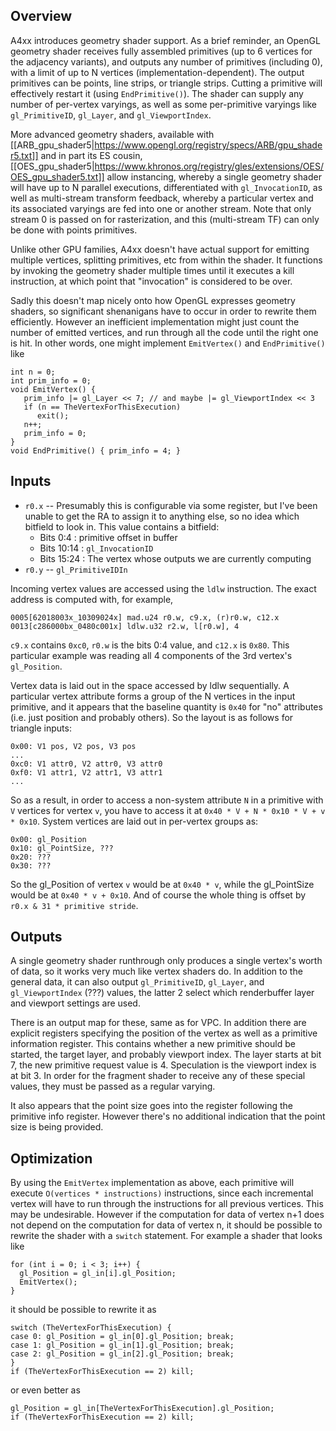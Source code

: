 Overview
--------

A4xx introduces geometry shader support. As a brief reminder, an OpenGL geometry shader receives fully assembled primitives (up to 6 vertices for the adjacency variants), and outputs any number of primitives (including 0), with a limit of up to N vertices (implementation-dependent). The output primitives can be points, line strips, or triangle strips. Cutting a primitive will effectively restart it (using `EndPrimitive()`). The shader can supply any number of per-vertex varyings, as well as some per-primitive varyings like `gl_PrimitiveID`, `gl_Layer`, and `gl_ViewportIndex`.

More advanced geometry shaders, available with [[ARB_gpu_shader5|https://www.opengl.org/registry/specs/ARB/gpu_shader5.txt]] and in part its ES cousin, [[OES_gpu_shader5|https://www.khronos.org/registry/gles/extensions/OES/OES_gpu_shader5.txt]] allow instancing, whereby a single geometry shader will have up to N parallel executions, differentiated with `gl_InvocationID`, as well as multi-stream transform feedback, whereby a particular vertex and its associated varyings are fed into one or another stream. Note that only stream 0 is passed on for rasterization, and this (multi-stream TF) can only be done with points primitives.

Unlike other GPU families, A4xx doesn't have actual support for emitting multiple vertices, splitting primitives, etc from within the shader. It functions by invoking the geometry shader multiple times until it executes a kill instruction, at which point that "invocation" is considered to be over.

Sadly this doesn't map nicely onto how OpenGL expresses geometry shaders, so significant shenanigans have to occur in order to rewrite them efficiently. However an inefficient implementation might just count the number of emitted vertices, and run through all the code until the right one is hit. In other words, one might implement `EmitVertex()` and `EndPrimitive()` like

    int n = 0;
    int prim_info = 0;
    void EmitVertex() {
       prim_info |= gl_Layer << 7; // and maybe |= gl_ViewportIndex << 3
       if (n == TheVertexForThisExecution)
          exit();
       n++;
       prim_info = 0;
    }
    void EndPrimitive() { prim_info = 4; }

Inputs
------
* `r0.x` -- Presumably this is configurable via some register, but I've been unable to get the RA to assign it to anything else, so no idea which bitfield to look in. This value contains a bitfield:
  * Bits 0:4 : primitive offset in buffer
  * Bits 10:14 : `gl_InvocationID`
  * Bits 15:24 : The vertex whose outputs we are currently computing
* `r0.y` -- `gl_PrimitiveIDIn`

Incoming vertex values are accessed using the `ldlw` instruction. The exact address is computed with, for example,

    0005[62018003x_10309024x] mad.u24 r0.w, c9.x, (r)r0.w, c12.x
    0013[c286000bx_0480c001x] ldlw.u32 r2.w, l[r0.w], 4

`c9.x` contains `0xc0`, `r0.w` is the bits 0:4 value, and `c12.x` is `0x80`. This particular example was reading all 4 components of the 3rd vertex's `gl_Position`.

Vertex data is laid out in the space accessed by ldlw sequentially. A particular vertex attribute forms a group of the N vertices in the input primitive, and it appears that the baseline quantity is `0x40` for "no" attributes (i.e. just position and probably others). So the layout is as follows for triangle inputs:

    0x00: V1 pos, V2 pos, V3 pos
    ...
    0xc0: V1 attr0, V2 attr0, V3 attr0
    0xf0: V1 attr1, V2 attr1, V3 attr1
    ...

So as a result, in order to access a non-system attribute `N` in a primitive with `V` vertices for vertex `v`, you have to access it at `0x40 * V + N * 0x10 * V + v * 0x10`. System vertices are laid out in per-vertex groups as:

    0x00: gl_Position
    0x10: gl_PointSize, ???
    0x20: ???
    0x30: ???

So the gl_Position of vertex `v` would be at `0x40 * v`, while the gl_PointSize would be at `0x40 * v + 0x10`. And of course the whole thing is offset by `r0.x & 31 * primitive stride`.

Outputs
-------
A single geometry shader runthrough only produces a single vertex's worth of data, so it works very much like vertex shaders do. In addition to the general data, it can also output `gl_PrimitiveID`, `gl_Layer`, and `gl_ViewportIndex` (???) values, the latter 2 select which renderbuffer layer and viewport settings are used.

There is an output map for these, same as for VPC. In addition there are explicit registers specifying the position of the vertex as well as a primitive information register. This contains whether a new primitive should be started, the target layer, and probably viewport index. The layer starts at bit 7, the new primitive request value is 4. Speculation is the viewport index is at bit 3. In order for the fragment shader to receive any of these special values, they must be passed as a regular varying.

It also appears that the point size goes into the register following the primitive info register. However there's no additional indication that the point size is being provided.

Optimization
------------
By using the `EmitVertex` implementation as above, each primitive will execute `O(vertices * instructions)` instructions, since each incremental vertex will have to run through the instructions for all previous vertices. This may be undesirable. However if the computation for data of vertex n+1 does not depend on the computation for data of vertex n, it should be possible to rewrite the shader with a `switch` statement. For example a shader that looks like

    for (int i = 0; i < 3; i++) {
      gl_Position = gl_in[i].gl_Position;
      EmitVertex();
    }

it should be possible to rewrite it as

    switch (TheVertexForThisExecution) {
    case 0: gl_Position = gl_in[0].gl_Position; break;
    case 1: gl_Position = gl_in[1].gl_Position; break;
    case 2: gl_Position = gl_in[2].gl_Position; break;
    }
    if (TheVertexForThisExecution == 2) kill;

or even better as

    gl_Position = gl_in[TheVertexForThisExecution].gl_Position;
    if (TheVertexForThisExecution == 2) kill;